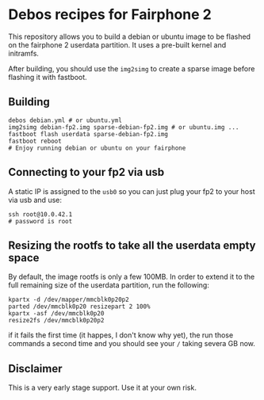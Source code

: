 # Debos recipes for Fairphone 2

This repository allows you to build a debian or ubuntu image to be flashed on the fairphone 2 userdata partition.
It uses a pre-built kernel and initramfs.

After building, you should use the `img2simg` to create a sparse image before flashing it with fastboot.

## Building

```
debos debian.yml # or ubuntu.yml
img2simg debian-fp2.img sparse-debian-fp2.img # or ubuntu.img ...
fastboot flash userdata sparse-debian-fp2.img
fastboot reboot
# Enjoy running debian or ubuntu on your fairphone
```

## Connecting to your fp2 via usb

A static IP is assigned to the `usb0` so you can just plug your fp2 to your host via usb and use:
```
ssh root@10.0.42.1
# password is root
```

## Resizing the rootfs to take all the userdata empty space

By default, the image rootfs is only a few 100MB. In order to extend it to the full remaining size of the userdata partition, run the following:
```
kpartx -d /dev/mapper/mmcblk0p20p2
parted /dev/mmcblk0p20 resizepart 2 100%
kpartx -asf /dev/mmcblk0p20
resize2fs /dev/mmcblk0p20p2
```

if it fails the first time (it happes, I don't know why yet), the run those commands a second time and you should see your `/` taking severa GB now.

## Disclaimer
This is a very early stage support. Use it at your own risk.
